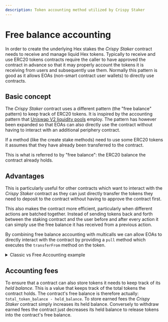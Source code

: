 ```yaml
---
description: Token accounting method utilized by Crispy Staker
---
```


# Free balance accounting

In order to create the underlying Hex stakes the _Crispy Staker_ contract needs to receive and manage liquid Hex tokens. Typically to receive and use ERC20 tokens contracts require the caller to have approved the contract in advance so that it may properly account the tokens it is receiving from users and subsequently use them. Normally this pattern is good as it allows EOAs (non-smart contract user wallets) to directly use contracts.

## Basic concept

The _Crispy Staker_ contract uses a different pattern (the "free balance" pattern) to keep track of ERC20 tokens. It is inspired by the accounting pattern that [Uniswap V2 liquidity pools](https://github.com/Uniswap/v2-core/blob/master/contracts/UniswapV2Pair.sol) employ. The pattern has however been expanded so that EOAs can also directly use the contract without having to interact with an additional periphery contract.

If a method (like the create stake methods) need to use some ERC20 tokens it assumes that they have already been transferred to the contract.

This is what is referred to by "free balance": the ERC20 balance the contract already holds.&#x20;

## Advantages

This is particularly useful for other contracts which want to interact with the _Crispy Staker_ contract as they can just directly transfer the tokens they need to deposit to the contract without having to approve the contract first.

This also makes the contract more efficient, particularly when different actions are batched together. Instead of sending tokens back and forth between the staking contract and the user before and after every action it can simply use the free balance it has received from a previous action.

By combining free balance accounting with multicalls we can allow EOAs to directly interact with the contract by providing a `pull` method which executes the `transferFrom` method on the token.

<details>

<summary>Classic vs Free Accounting example</summary>

A user wants to end a stake, partially keeping some of the stake proceeds and restaking the rest:

**Contract operations using the classic pattern:**

1. End stake: stake ended, proceeds transferred to the caller with `transfer`
2. Start stake: new stake principal gets transferred from caller to the contract using `transferFrom`, stake started

Total actions: 1x transfer, 1x transferFrom, 1x end stake, 1x start stake

**Contract operations using the free accounting pattern:**

1. End stake: stake ended
2. Start stake: stake started
3. Push remaining free balance: contract transfers remainder to caller

Total: 1x transfer, 1x end stake, 1x start stake

**Result:**

The free balance accounting approach saves an entire transferFrom call in this example. While there is a small added cost for initiating the push as it is a separate step, overall the savings from the 1 transfer more than make up for it.

</details>

## Accounting fees

To ensure that a contract can also store tokens it needs to keep track of its _held balance_. This is a value that keeps track of the total tokens the contract holds. The contract's free balance is therefore actually: `total_token_balance - held_balance`. To store earned fees the _Crispy Staker_ contract simply increases its held balance. Conversely to withdraw earned fees the contract just decreases its held balance to release tokens into the contract's free balance.&#x20;
